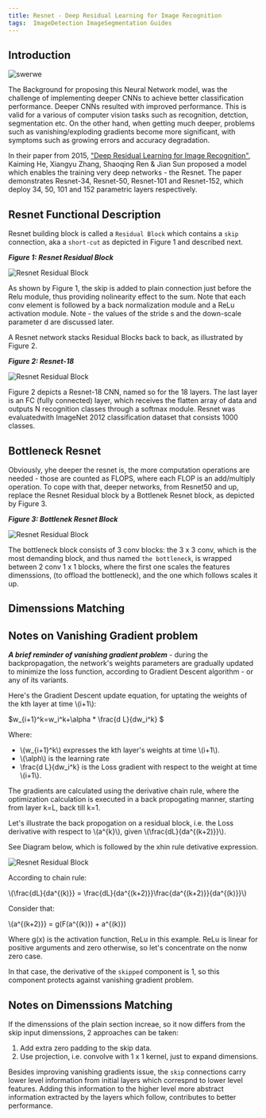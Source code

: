 ```yaml
---
title: Resnet - Deep Residual Learning for Image Recognition
tags:  ImageDetection ImageSegmentation Guides
---
```



## Introduction
![swerwe](https://github.com/ronen-halevy/ronen-halevy.github.io/blob/master/assets/images/cnn-models/deeper-bottleneck-resnet-residual-block-dimenssions-matching-projection.drawio.png)

The Background for proposing this Neural Network model, was the challenge of implementing deeper CNNs to achieve better classification performance. Deeper CNNs resulted with improved performance. This is valid for a various of computer vision tasks such as recognition, detction, segmentation etc. On the other hand, when getting much deeper, problems such as vanishing/exploding gradients become more significant, with symptoms such as growing errors and accuracy degradation. 

In their paper from 2015, ["Deep Residual Learning for Image Recognition"](https://arxiv.org/abs/1512.03385), Kaiming He, Xiangyu Zhang, Shaoqing Ren & Jian Sun proposed a model which enables the training very deep networks - the Resnet. The paper demonstrates Resnet-34, Resnet-50, Resnet-101 and Resnet-152, which deploy 34, 50, 101 and 152 parametric layers respectively.

## Resnet Functional Description

Resnet building block is called a `Residual Block` which contains a `skip` connection, aka a `short-cut` as depicted in Figure 1 and described next.



***Figure 1: Resnet Residual Block***

![Resnet Residual Block](https://github.com/ronen-halevy/ronen-halevy.github.io/blob/master/assets/images/cnn-models/resnet-residual-block.drawio-n.png)

As shown by Figure 1, the skip is added to plain connection just before the Relu module, thus providing nolinearity effect to the sum. Note that each conv element is followed by a back normalization module and a ReLu activation module.
Note - the values of the stride s and the down-scale parameter d are discussed later.

A Resnet network stacks Residual Blocks back to back, as illustrated by Figure 2. 

***Figure 2: Resnet-18***

![Resnet Residual Block](https://github.com/ronen-halevy/ronen-halevy.github.io/blob/master/assets/images/cnn-models/resnet-18-block-diagram.drawio.png)

Figure 2 depicts a Resnet-18 CNN, named so for the 18 layers. The last layer is an FC (fully connected) layer, which receives the flatten array of data and outputs N recognition classes through a softmax module. Resnet was evaluatedwith ImageNet 2012 classification dataset that consists 1000 classes.


## Bottleneck Resnet

Obviously, yhe deeper the resnet is, the more computation operations are needed - those are counted as FLOPS, where each FLOP is an add/multiply operation.
To cope with that, deeper networks, from Resnet50 and up, replace the Resnet Residual block by a Bottlenek Resnet block, as depicted by Figure 3.


***Figure 3: Bottlenek Resnet Block***

![Resnet Residual Block](https://github.com/ronen-halevy/ronen-halevy.github.io/blob/master/assets/images/cnn-models/deeper-bottleneck-resnet-residual.drawio.png)


The bottleneck block consists of 3 conv blocks: the 3 x 3 conv, which is the most demanding block, and thus named `the bottleneck`,  is wrapped between 2 conv 1 x 1 blocks, where the first one scales the features dimenssions, (to offload the bottleneck), and the one which follows scales it up.


## Dimenssions Matching









## Notes on Vanishing Gradient problem

***A brief reminder of vanishing gradient problem*** - during the backpropagation, the network's weights parameters are gradually updated to minimize the loss function, according to Gradient Descent algorithm - or any of its variants.

Here's the Gradient Descent update equation, for uptating the weights of the kth layer at time \\(i+1\\):

$w_{i+1}^k=w_i^k+\alpha * \frac{d L}{dw_i^k} $


Where:

- \\(w_{i+1}^k\\) expresses the kth layer's weights at time \\(i+1\\).
- \\(\alph\\) is the learning rate
- \frac{d L}{dw_i^k} is the Loss gradient with respect to the weight at time \\(i+1\\).


The gradients are calculated using the derivative chain rule, where the optimization calculation is executed in a back propogating manner, starting from layer k=L, back till k=1. 

Let's illustrate the back propogation on a residual block, i.e. the Loss derivative with respect to \\(a^{k}\\), given \\(\frac{dL}{da^{(k+2)}}\\). 

See Diagram below, which is followed by the xhin rule detivative expression.

![Resnet Residual Block](https://github.com/ronen-halevy/ronen-halevy.github.io/blob/master/assets/images/cnn-models/chain-rule-resnet-stack-of-residual-block.drawio.png)

According to chain rule:

\\(\frac{dL}{da^{(k)}} =  \frac{dL}{da^{(k+2)}}\frac{da^{(k+2)}}{da^{(k)}}\\)

Consider that:

\\(a^{(k+2)}} =  g(F(a^{(k)}) +  a^{(k)})


Where g(x) is the activation function, ReLu in this example. ReLu is linear for positive arguments and zero otherwise, so let's concentrate on the nonw zero case.

In that case, the derivative of the `skipped` component is 1, so this component protects against vanishing gradient problem.

## Notes on Dimenssions Matching

If the dimenssions of the plain section increae, so it now differs from the skip input dimenssions, 2 approaches can be taken:
1. Add extra zero padding to the skip data.
2. Use projection, i.e. convolve with 1 x 1 kernel, just to expand dimensions.

Besides improving vanishing gradients issue, the `skip` connections carry lower level information from initial layers which correspnd to lower level features. 
Adding this information to the higher level more abstract information extracted by the layers which follow, contributes to better performance.
